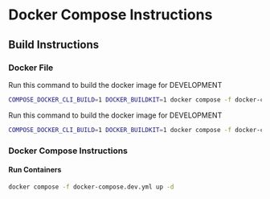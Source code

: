 # Docker Compose Instructions

## Build Instructions

### Docker File

Run this command to build the docker image for DEVELOPMENT

```bash
COMPOSE_DOCKER_CLI_BUILD=1 DOCKER_BUILDKIT=1 docker compose -f docker-compose.dev.yml build
```

Run this command to build the docker image for DEVELOPMENT

```bash
COMPOSE_DOCKER_CLI_BUILD=1 DOCKER_BUILDKIT=1 docker compose -f docker-compose.production.yml build
```

### Docker Compose Instructions

#### Run Containers

```bash
docker compose -f docker-compose.dev.yml up -d
```
